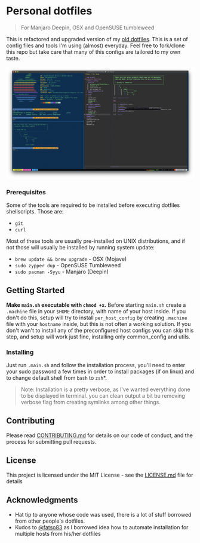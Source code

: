 # Personal dotfiles

> For Manjaro Deepin, OSX and OpenSUSE tumbleweed

This is refactored and upgraded version of my [old dotfiles](https://github.com/Puritanic/Dotfiles). This is a set of config files and tools I'm using (almost) everyday. Feel free to fork/clone this repo but take care that many of this configs are tailored to my own taste.

![screenshot](docs/ScreenShot.png) 

### Prerequisites

Some of the tools are required to be installed before executing dotfiles shellscripts. Those are:

- `git`
- `curl` 

Most of these tools are usually pre-installed on UNIX distributions, and if not those will usually be installed by running system update:

- `brew update && brew upgrade` - OSX (Mojave)
- `sudo zypper dup` - OpenSUSE Tumbleweed
- `sudo pacman -Syyu` - Manjaro (Deepin)

## Getting Started

**Make `main.sh` executable with `chmod +x`.** Before starting `main.sh` create a `.machine` file in your `$HOME` directory, with name of your host inside.
If you don't do this, setup will try to install `per_host_config` by creating `.machine` file with your `hostname` inside, but this is not often a working solution.
If you don't wan't to install any of the preconfigured host configs you can skip this step, and setup will work just fine, installing only common_config and utils.

### Installing

Just run `.main.sh` and follow the installation process, you'll need to enter your sudo password a few times in order to install packages (if on linux) and to change default shell from `bash` to `zsh`*. 

> Note: Installation is a pretty verbose, as I've wanted everything done to be displayed in terminal. you can clean output a bit bu removing verbose flag from creating symlinks among other things.

## Contributing

Please read [CONTRIBUTING.md](CONTRIBUTING.md) for details on our code of conduct, and the process for submitting pull requests.

## License

This project is licensed under the MIT License - see the [LICENSE.md](LICENSE.md) file for details

## Acknowledgments

* Hat tip to anyone whose code was used, there is a lot of stuff borrowed from other people's dotfiles.
* Kudos to [@fatso83](https://github.com/fatso83) as I borrowed idea how to automate installation for multiple hosts from his/her dotfiles